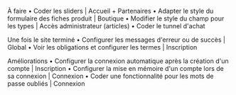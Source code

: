 À faire
• Coder les sliders | Accueil + Partenaires
• Adapter le style du formulaire des fiches produit | Boutique
• Modifier le style du champ pour les types | Accès administrateur (articles)
• Coder le tunnel d'achat

Une fois le site terminé
• Configurer les messages d'erreur ou de succès | Global
• Voir les obligations et configurer les termes | Inscription

Améliorations
• Configurer la connexion automatique après la création d'un compte | Inscription
• Configurer la mise en mémoire d'un compte lors de sa connexion | Connexion
• Coder une fonctionnalité pour les mots de passe oubliés | Connexion
